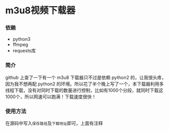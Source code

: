 # m3u8视频下载器
### 依赖
+ python3 
+ ffmpeg 
+ requests库

### 简介  
github 上查了一下有一个 m3u8 下载器只不过是依赖 python2 的，让我很头疼，因为我不想再配 python2 的环境。所以花了半个晚上写了一个，本下载器利用多线程下载，没有对同时下载的数量进行控制，比如有1000个分段，就同时下载这1000个，所以网速可以跑满！下载速度很快！

### 使用方法 
在源码中写入`保存路径`及`下载地址`即可，上面有注释

